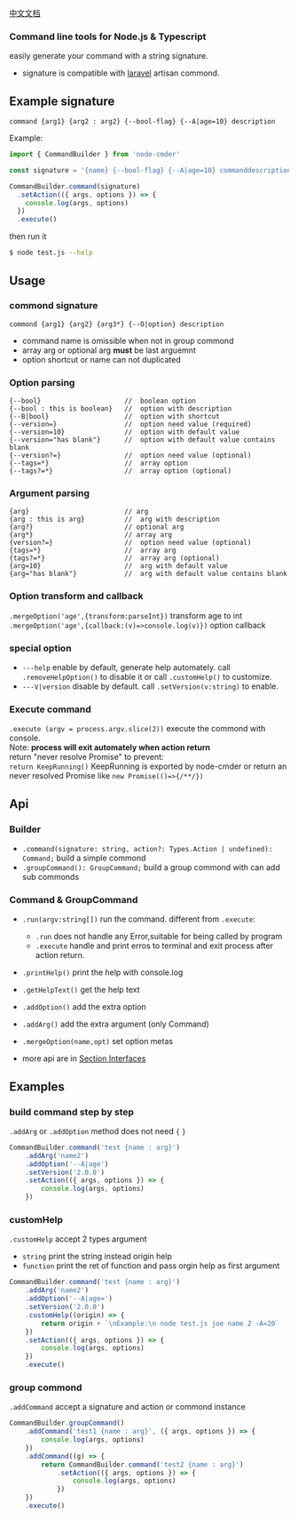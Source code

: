 [中文文档](readme_cn.md)
### Command line tools for Node.js & Typescript
easily generate your command with a string signature. 
  - signature is compatible with [laravel](https://laravel.com/docs/5.7/artisan) artisan commond.

## Example signature
`command {arg1} {arg2 : arg2} {--bool-flag} {--A|age=10} description` 

Example:
```Typescript
import { CommandBuilder } from 'node-cmder'

const signature = '{name} {--bool-flag} {--A|age=10} commanddescription'

CommandBuilder.command(signature)
  .setAction(({ args, options }) => {
    console.log(args, options)
  })
  .execute()
```
then run it
```bash
$ node test.js --help  
```

## Usage
### commond signature
```commond {arg1} {arg2} {arg3*} {--O|option} description```
- command name is omissible when not in group commond
- array arg or optional arg **must** be last arguemnt
- option shortcut or name can not duplicated

### Option parsing
```
{--bool}                     //  boolean option
{--bool : this is boolean}   //  option with description
{--B|bool}                   //  option with shortcut
{--version=}                 //  option need value (required)
{--version=10}               //  option with default value
{--version="has blank"}      //  option with default value contains blank
{--version?=}                //  option need value (optional)
{--tags=*}                   //  array option
{--tags?=*}                  //  array option (optional)

```
### Argument parsing  

```
{arg}                        // arg
{arg : this is arg}          //  arg with description
{arg?}                       // optional arg
{arg*}                       // array arg
{version?=}                  //  option need value (optional)
{tags=*}                     //  array arg
{tags?=*}                    //  array arg (optional)
{arg=10}                     //  arg with default value
{arg="has blank"}            //  arg with default value contains blank

```
### Option transform and callback
`.mergeOption('age',{transform:parseInt})` transform age to int   
`.mergeOption('age',{callback:(v)=>console.log(v)})` option callback

### special option
- `---help` enable by default, generate help automately. call `.removeHelpOption()` to disable it or call `.customHelp()` to customize.
- `---V|version`  disable by default. call `.setVersion(v:string)` to enable.

### Execute command
`.execute (argv = process.argv.slice(2))` execute the commond with console.  
Note: **process will exit automately when action return**  
return "never resolve Promise" to prevent:  
`return KeepRunning()` KeepRunning is exported by node-cmder
or return an never resolved Promise like `new Promise(()=>{/**/})`   


## Api
### Builder
- `.command(signature: string, action?: Types.Action | undefined): Command;`
build a simple commond
- `.groupCommand(): GroupCommand;` 
build a group commond with can add sub commonds
### Command & GroupCommand
- `.run(argv:string[])` run the command. different from `.execute`:  
    - `.run` does not handle any Error,suitable for being called by program
    - `.execute` handle and print erros to terminal and exit process after action return.

- `.printHelp()` print the help with console.log  
- `.getHelpText()` get the help text
- `.addOption()` add the extra option 
- `.addArg()` add the extra argument (only Command)
- `.mergeOption(name,opt)` set option metas


- more api are in [Section Interfaces](#interfaces)

## Examples
### build command step by step
`.addArg` or `.addOption` method does not need `{`  `}` 
```Typescript
CommandBuilder.command('test {name : arg}')
    .addArg('name2')
    .addOption('--A|age')
    .setVersion('2.0.0')
    .setAction(({ args, options }) => {
        console.log(args, options)
    })
```
### customHelp
`.customHelp` accept 2 types argument
- `string` print the string instead origin help
- `function` print the ret of function and pass orgin help as first argument

```Typescript
CommandBuilder.command('test {name : arg}')
    .addArg('name2')
    .addOption('--A|age=')
    .setVersion('2.0.0')
    .customHelp((origin) => {
        return origin + `\nExample:\n node test.js joe name 2 -A=20`
    })
    .setAction(({ args, options }) => {
        console.log(args, options)
    })
    .execute()
```
### group commond
`.addCommand` accept a signature and action or commond instance
```Typescript
CommandBuilder.groupCommand()
    .addCommand('test1 {name : arg}', ({ args, options }) => {
        console.log(args, options)
    })
    .addCommand((g) => {
        return CommandBuilder.command('test2 {name : arg}')
            .setAction(({ args, options }) => {
                console.log(args, options)
            })
    })
    .execute()
```